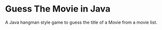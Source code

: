 # Guess The Movie in Java
A Java hangman style game to guess the title of a Movie from a movie list.

